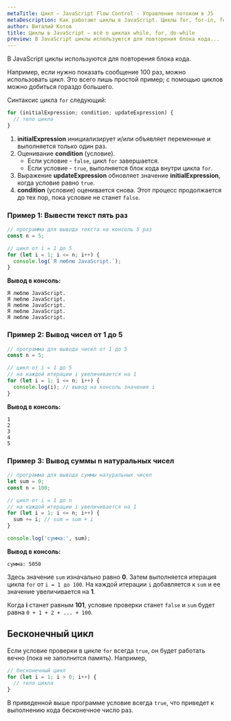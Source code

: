 ```yaml
---
metaTitle: Цикл – JavaScript Flow Control - Управление потоком в JS
metaDescription: Как работают циклы в JavaScript. Циклы for, for-in, for-of, while и do-while, выход из цикла, тело цикла, итерации | База знаний PurpleSchool
author: Виталий Котов
title: Циклы в JavaScript – всё о циклах while, for, do-while
preview: В JavaScript циклы используются для повторения блока кода...
---
```


В JavaScript циклы используются для повторения блока кода.

Например, если нужно показать сообщение 100 раз, можно использовать цикл. Это всего лишь простой пример; с помощью циклов можно добиться гораздо большего.

Синтаксис цикла `for` следующий:

```javascript
for (initialExpression; condition; updateExpression) {
  // тело цикла
}
```

1.  **initialExpression** инициализирует и/или объявляет переменные и выполняется только один раз.
2.  Оценивание **condition** (условие).
    - Если условие - `false`, цикл `for` завершается.
    - Если условие - `true`, выполняется блок кода внутри цикла `for`.
3.  Выражение **updateExpression** обновляет значение **initialExpression**, когда условие равно `true`.
4.  **condition** (условие) оценивается снова. Этот процесс продолжается до тех пор, пока условие не станет `false`.

### Пример 1: Вывести текст пять раз

```javascript
// программа для вывода текста на консоль 5 раз
const n = 5;

// цикл от i = 1 до 5
for (let i = 1; i <= n; i++) {
  console.log(`Я люблю JavaScript.`);
}
```

**Вывод в консоль:**

```
Я люблю JavaScript.
Я люблю JavaScript.
Я люблю JavaScript.
Я люблю JavaScript.
Я люблю JavaScript.
```

### Пример 2: Вывод чисел от 1 до 5

```javascript
// программа для вывода чисел от 1 до 5
const n = 5;

// цикл от i = 1 до 5
// на каждой итерации i увеличивается на 1
for (let i = 1; i <= n; i++) {
  console.log(i); // вывод на консоль значения i
}
```

**Вывод в консоль:**

```
1
2
3
4
5
```

### Пример 3: Вывод суммы n натуральных чисел

```javascript
// программа для вывода суммы натуральных чисел
let sum = 0;
const n = 100;

// цикл от i = 1 до n
// на каждой итерации i увеличивается на 1
for (let i = 1; i <= n; i++) {
  sum += i; // sum = sum + i
}

console.log('сумма:', sum);
```

**Вывод в консоль:**

```
сумма: 5050
```

Здесь значение `sum` изначально равно **0**. Затем выполняется итерация цикла `for` от `i = 1 до 100`. На каждой итерации `i` добавляется к `sum` и ее значение увеличивается на **1**.

Когда **i** станет равным **101**, условие проверки станет `false` и `sum` будет равна `0 + 1 + 2 + ... + 100`.

## Бесконечный цикл

Если условие проверки в цикле `for` всегда `true`, он будет работать вечно (пока не заполнится память). Например,

```javascript
// бесконечный цикл
for (let i = 1; i > 0; i++) {
  // тело цикла
}
```

В приведенной выше программе условие всегда `true`, что приведет к выполнению кода бесконечное число раз.
